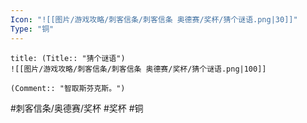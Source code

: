 ```yaml
---
Icon: "![[图片/游戏攻略/刺客信条/刺客信条 奥德赛/奖杯/猜个谜语.png|30]]"
Type: "铜"
---
```

```ad-common-bronze-trophy
title: (Title:: "猜个谜语")
![[图片/游戏攻略/刺客信条/刺客信条 奥德赛/奖杯/猜个谜语.png|100]]

(Comment:: "智取斯芬克斯。")
```

#刺客信条/奥德赛/奖杯 #奖杯 #铜
